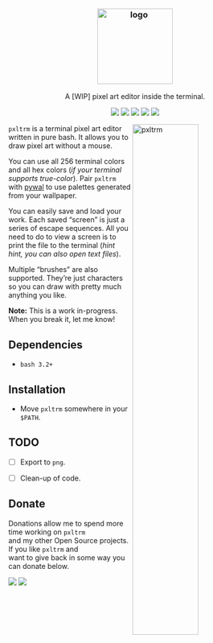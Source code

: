 
<h3 align="center"><img src="https://i.imgur.com/wSBAGO8.png" alt="logo" height="150px"></h3>
<p align="center">A [WIP] pixel art editor inside the terminal.</p>

<p align="center">
<a href="https://discord.gg/BtnTPFF"><img
src="https://img.shields.io/discord/102860784329052160.svg"></a> <a
href="https://travis-ci.com/dylanaraps/pxltrm"><img
src="https://travis-ci.com/dylanaraps/pxltrm.svg?branch=master"></a> <a
href="./LICENSE.md"><img
src="https://img.shields.io/badge/license-MIT-blue.svg"></a>
<a href="https://www.patreon.com/dyla"><img
src="https://img.shields.io/badge/donate-patreon-yellow.svg"></a> <a
href="https://www.paypal.com/cgi-bin/webscr?cmd=_s-xclick&hosted_button_id=V7QNJNKS3WYVS"><img
src="https://img.shields.io/badge/donate-paypal-green.svg"></a> </p>

<img src="https://i.imgur.com/njPMM2m.png" alt="pxltrm" align="right"
width="51%">

`pxltrm` is a terminal pixel art editor written in pure bash. It allows
you to draw pixel art without a mouse.

You can use all 256 terminal colors and all hex colors (*if your terminal
supports true-color*). Pair `pxltrm` with
[pywal](https://github.com/dylanaraps/pywal) to use palettes generated
from your wallpaper.

You can easily save and load your work. Each saved “screen” is just a
series of escape sequences. All you need to do to view a screen is to
print the file to the terminal (*hint hint, you can also open text
files*).

Multiple “brushes” are also supported. They’re just characters so you can
draw with pretty much anything you like.

**Note:** This is a work in-progress. When you break it, let me know!


## Dependencies

- `bash 3.2+`


## Installation

- Move `pxltrm` somewhere in your `$PATH`.


## TODO

- [ ] Export to `png`.
- [ ] Clean-up of code.


## Donate

Donations allow me to spend more time working on `pxltrm`<br>and my other
Open Source projects. If you like `pxltrm` and<br>want to give back in some
way you can donate below.

<a href="https://www.paypal.com/cgi-bin/webscr?cmd=_s-xclick&hosted_button_id=V7QNJNKS3WYVS"><img src="https://img.shields.io/badge/donate-paypal-green.svg"></a> <a href="https://www.patreon.com/dyla"><img src="https://img.shields.io/badge/donate-patreon-yellow.svg"></a>

